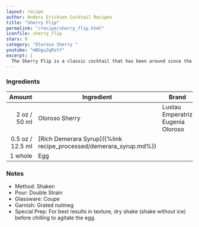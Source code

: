 ```yaml
---
layout: recipe
author: Anders Erickson Cocktail Recipes
title: "Sherry Flip"
permalink: "/recipe/sherry_flip.html"
iconfile: sherry_flip
stars: 0
category: "Oloroso Sherry "
youtube: "mBGgu3qRztY"
excerpt: |
  The Sherry Flip is a classic cocktail that has been around since the 1800s. It is a rich and creamy drink that is perfect for sipping on a cold winter day. The cocktail is made with sherry, egg, sugar, and spices.
---
```


### Ingredients

|  Amount | Ingredient                                               | Brand                             |
| ------: | -------------------------------------------------------- | --------------------------------- |
|    2 oz / 50 ml | Oloroso Sherry                                           | Lustau Emperatriz Eugenia Oloroso |
|  0.5 oz / 12.5 ml | [Rich Demerara Syrup]({%link recipe_processed/demerara_syrup.md%}) |
| 1 whole | Egg                                                      |

### Notes

- Method: Shaken
- Pour: Double Strain
- Glassware: Coupe
- Garnish: Grated nutmeg
- Special Prep: For best results in texture, dry shake (shake without ice) before chilling to agitate the egg.

